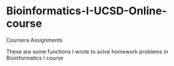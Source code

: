 # Bioinformatics-I-UCSD-Online-course
Coursera Assignments

These are some functions I wrote to solve homework problems in Bioinformatics I course
